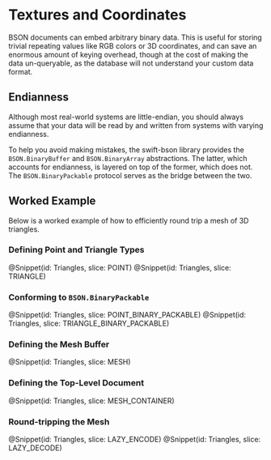 # Textures and Coordinates

BSON documents can embed arbitrary binary data. This is useful for storing trivial repeating values like RGB colors or 3D coordinates, and can save an enormous amount of keying overhead, though at the cost of making the data un-queryable, as the database will not understand your custom data format.

## Endianness

Although most real-world systems are little-endian, you should always assume that your data will be read by and written from systems with varying endianness.

To help you avoid making mistakes, the swift-bson library provides the ``BSON.BinaryBuffer`` and ``BSON.BinaryArray`` abstractions. The latter, which accounts for endianness, is layered on top of the former, which does not. The ``BSON.BinaryPackable`` protocol serves as the bridge between the two.

## Worked Example

Below is a worked example of how to efficiently round trip a mesh of 3D triangles.

### Defining Point and Triangle Types

@Snippet(id: Triangles, slice: POINT)
@Snippet(id: Triangles, slice: TRIANGLE)


### Conforming to `BSON.BinaryPackable`

@Snippet(id: Triangles, slice: POINT_BINARY_PACKABLE)
@Snippet(id: Triangles, slice: TRIANGLE_BINARY_PACKABLE)


### Defining the Mesh Buffer

@Snippet(id: Triangles, slice: MESH)


### Defining the Top-Level Document

@Snippet(id: Triangles, slice: MESH_CONTAINER)


### Round-tripping the Mesh

@Snippet(id: Triangles, slice: LAZY_ENCODE)
@Snippet(id: Triangles, slice: LAZY_DECODE)
